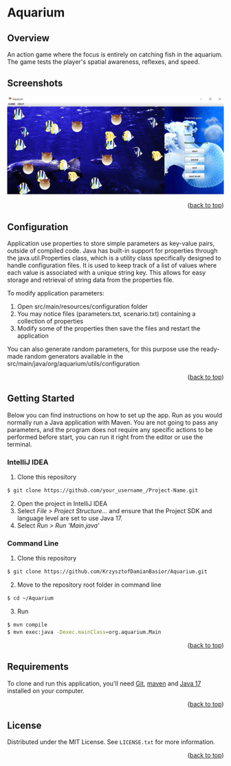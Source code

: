 # Aquarium

## Overview

An action game where the focus is entirely on catching fish in the aquarium. The game tests the player's spatial awareness, reflexes, and speed.

## Screenshots

![Alternate text](docs/screenshots/screenshot-1.png)

<p align="right">(<a href="#aquarium">back to top</a>)</p>

## Configuration

Application use properties to store simple parameters as key-value pairs, outside of compiled code. Java has built-in support for properties through the java.util.Properties class, which is a utility class specifically designed to handle configuration files. It is used to keep track of a list of values where each value is associated with a unique string key. This allows for easy storage and retrieval of string data from the properties file.

To modify application parameters:

1. Open src/main/resources/configuration folder
2. You may notice files (parameters.txt, scenario.txt) containing a collection of properties 
3.  Modify some of the properties then save the files and restart the application

You can also generate random parameters, for this purpose use the ready-made random generators available in the src/main/java/org/aquarium/utils/configuration

<p align="right">(<a href="#aquarium">back to top</a>)</p>

## Getting Started

Below you can find instructions on how to set up the app. Run as you would normally run a Java application with Maven. You are not going to pass any parameters, and the program does not require any specific actions to be performed before start, you can run it right from the editor or use the terminal.

### IntelliJ IDEA
1. Clone this repository
```sh
$ git clone https://github.com/your_username_/Project-Name.git
```
2. Open the project in IntelliJ IDEA
3. Select _File > Project Structure..._ and ensure that the Project SDK and language level are set to use Java 17.
4. Select _Run > Run 'Main.java'_

### Command Line
1. Clone this repository
```sh
$ git clone https://github.com/KrzysztofDamianBasior/Aquarium.git
```
2. Move to the repository root folder in command line
```sh
$ cd ~/Aquarium
```
3. Run
```sh
$ mvn compile
$ mvn exec:java -Dexec.mainClass=org.aquarium.Main
```
<p align="right">(<a href="#aquarium">back to top</a>)</p>

## Requirements

To clone and run this application, you'll need [Git](https://git-scm.com), [maven](https://maven.apache.org/) and [Java 17](https://www.java.com/en/) installed on your computer.

<p align="right">(<a href="#aquarium">back to top</a>)</p>

## License

Distributed under the MIT License. See `LICENSE.txt` for more information.

<p align="right">(<a href="#aquarium">back to top</a>)</p>